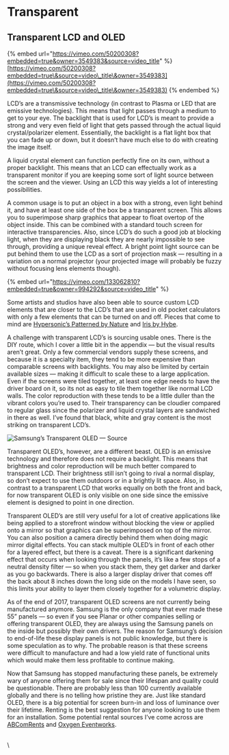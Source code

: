 # Transparent

## Transparent LCD and OLED <a href="#5018" id="5018"></a>

{% embed url="https://vimeo.com/50200308?embedded=true&owner=3549383&source=video_title" %}
[https://vimeo.com/50200308?embedded=true\&source=video\_title\&owner=3549383](https://vimeo.com/50200308?embedded=true\&source=video\_title\&owner=3549383)
{% endembed %}

LCD’s are a transmissive technology (in contrast to Plasma or LED that are emissive technologies). This means that light passes through a medium to get to your eye. The backlight that is used for LCD’s is meant to provide a strong and very even field of light that gets passed through the actual liquid crystal/polarizer element. Essentially, the backlight is a flat light box that you can fade up or down, but it doesn’t have much else to do with creating the image itself.

A liquid crystal element can function perfectly fine on its own, without a proper backlight. This means that an LCD can effectually work as a transparent monitor if you are keeping some sort of light source between the screen and the viewer. Using an LCD this way yields a lot of interesting possibilities.

A common usage is to put an object in a box with a strong, even light behind it, and have at least one side of the box be a transparent screen. This allows you to superimpose sharp graphics that appear to float overtop of the object inside. This can be combined with a standard touch screen for interactive transparencies. Also, since LCD’s do such a good job at blocking light, when they are displaying black they are nearly impossible to see through, providing a unique reveal effect. A bright point light source can be put behind them to use the LCD as a sort of projection mask — resulting in a variation on a normal projector (your projected image will probably be fuzzy without focusing lens elements though).

{% embed url="https://vimeo.com/133062810?embedded=true&owner=994292&source=video_title" %}

Some artists and studios have also been able to source custom LCD elements that are closer to the LCD’s that are used in old pocket calculators with only a few elements that can be turned on and off. Pieces that come to mind are [Hypersonic’s Patterned by Nature](http://www.creativeapplications.net/c/patterned-by-nature-transparent-pixels-in-the-north-carolina-museum-of-natural-sciences/) and [Iris by Hybe](http://www.creativeapplications.net/processing/iris-by-hybe-new-kind-of-monochrome-lcd/).

A challenge with transparent LCD’s is sourcing usable ones. There is the DIY route, which I cover a little bit in the appendix — but the visual results aren’t great. Only a few commercial vendors supply these screens, and because it is a specialty item, they tend to be more expensive than comparable screens with backlights. You may also be limited by certain available sizes — making it difficult to scale these to a large application. Even if the screens were tiled together, at least one edge needs to have the driver board on it, so its not as easy to tile them together like normal LCD walls. The color reproduction with these tends to be a little duller than the vibrant colors you’re used to. Their transparency can be cloudier compared to regular glass since the polarizer and liquid crystal layers are sandwiched in there as well. I’ve found that black, white and gray content is the most striking on transparent LCD’s.

![Samsung’s Transparent OLED — Source](https://miro.medium.com/max/1400/1\*QaFGHzFBAuiCVsUIzwEchQ.jpeg)

Transparent OLED’s, however, are a different beast. OLED is an emissive technology and therefore does not require a backlight. This means that brightness and color reproduction will be much better compared to transparent LCD. Their brightness still isn’t going to rival a normal display, so don’t expect to use them outdoors or in a brightly lit space. Also, in contrast to a transparent LCD that works equally on both the front and back, for now transparent OLED is only visible on one side since the emissive element is designed to point in one direction.

Transparent OLED’s are still very useful for a lot of creative applications like being applied to a storefront window without blocking the view or applied onto a mirror so that graphics can be superimposed on top of the mirror. You can also position a camera directly behind them when doing magic mirror digital effects. You can stack multiple OLED’s in front of each other for a layered effect, but there is a caveat. There is a significant darkening effect that occurs when looking through the panels, it’s like a few stops of a neutral density filter — so when you stack them, they get darker and darker as you go backwards. There is also a larger display driver that comes off the back about 8 inches down the long side on the models I have seen, so this limits your ability to layer them closely together for a volumetric display.

As of the end of 2017, transparent OLED screens are not currently being manufactured anymore. Samsung is the only company that ever made these 55” panels — so even if you see Planar or other companies selling or offering transparent OLED, they are always using the Samsung panels on the inside but possibly their own drivers. The reason for Samsung’s decision to end-of-life these display panels is not public knowledge, but there is some speculation as to why. The probable reason is that these screens were difficult to manufacture and had a low yield rate of functional units which would make them less profitable to continue making.

Now that Samsung has stopped manufacturing these panels, be extremely wary of anyone offering them for sale since their lifespan and quality could be questionable. There are probably less than 100 currently available globally and there is no telling how pristine they are. Just like standard OLED, there is a big potential for screen burn-in and loss of luminance over their lifetime. Renting is the best suggestion for anyone looking to use them for an installation. Some potential rental sources I’ve come across are [ABComRents](https://www.abcomrents.com) and [Oxygen Eventworks](http://oxygeneventworks.com).

\
\
